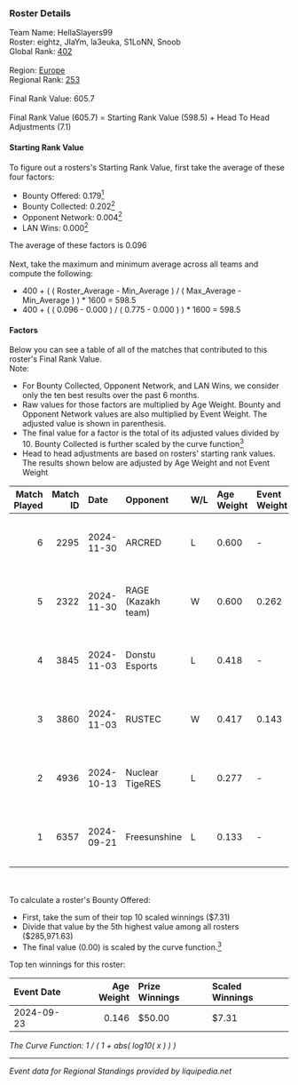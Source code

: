 ### Roster Details<br />
Team Name: HellaSlayers99<br />
Roster: eightz, JIaYm, la3euka, S1LoNN, Snoob<br />
Global Rank: [402](../../standings_global_2025_02_28.md)<br />
<br />
Region: [Europe]( ../../standings_europe_2025_02_28.md)<br />
Regional Rank: [253]( ../../standings_europe_2025_02_28.md)<br />
<br />
Final Rank Value:  605.7<br />
<br />
Final Rank Value (605.7) = Starting Rank Value (598.5) + Head To Head Adjustments (7.1)<br />

#### Starting Rank Value<br />
To figure out a rosters's Starting Rank Value, first take the average of these four factors:<br />
- Bounty Offered: 0.179[<sup>1</sup>](#table2)
- Bounty Collected: 0.202[<sup>2</sup>](#table1)
- Opponent Network: 0.004[<sup>2</sup>](#table1)
- LAN Wins: 0.000[<sup>2</sup>](#table1)

The average of these factors is 0.096<br />
<br />
Next, take the maximum and minimum average across all teams and compute the following:<br />
- 400 + ( ( Roster_Average - Min_Average ) / ( Max_Average - Min_Average ) ) * 1600 = 598.5
- 400 + ( ( 0.096 - 0.000 ) / ( 0.775 - 0.000 ) ) * 1600 = 598.5


#### Factors<br />
Below you can see a table of all of the matches that contributed to this roster's Final Rank Value.<br />
Note:<br />

- For Bounty Collected, Opponent Network, and LAN Wins, we consider only the ten best results over the past 6 months.
- Raw values for those factors are multiplied by Age Weight. Bounty and Opponent Network values are also multiplied by Event Weight. The adjusted value is shown in parenthesis.
- The final value for a factor is the total of its adjusted values divided by 10. Bounty Collected is further scaled by the curve function[<sup>3</sup>](#curveFunction)
- Head to head adjustments are based on rosters' starting rank values. The results shown below are adjusted by Age Weight and not Event Weight
<span id="table1"></span><br />


| Match Played | Match ID | Date       | Opponent           | W/L | Age Weight | Event Weight | Bounty Collected | Opponent Network | LAN Wins  | H2H Adj. | Roster                                  |
| -: | -: | :- | :- | :- | :- | :- | :- | :- | :- | -: | :- |
|            6 |     2295 | 2024-11-30 | ARCRED             | L   | 0.600      | -            | -                | -                | -         |    -4.11 | eightz, JIaYm, la3euka, S1LoNN, Snoob   |
|            5 |     2322 | 2024-11-30 | RAGE (Kazakh team) | W   | 0.600      | 0.262        | 0.006 (0.001)    | 0.196 (0.031)    | 0 (0.000) |    15.28 | eightz, JIaYm, la3euka, S1LoNN, Snoob   |
|            4 |     3845 | 2024-11-03 | Donstu Esports     | L   | 0.418      | -            | -                | -                | -         |    -8.35 | bogemtdarf, eightz, JIaYm, kade0, Snoob |
|            3 |     3860 | 2024-11-03 | RUSTEC             | W   | 0.417      | 0.143        | 0.002 (0.000)    | 0.109 (0.006)    | 0 (0.000) |     8.26 | bogemtdarf, eightz, JIaYm, kade0, Snoob |
|            2 |     4936 | 2024-10-13 | Nuclear TigeRES    | L   | 0.277      | -            | -                | -                | -         |    -1.68 | bogemtdarf, eightz, JIaYm, kade0, Snoob |
|            1 |     6357 | 2024-09-21 | Freesunshine       | L   | 0.133      | -            | -                | -                | -         |    -2.27 | eightz, JIaYm, kade0, Snoob, z1w0w      |

<br />
<span id="table2"></span><br />
To calculate a roster's Bounty Offered:<br />

- First, take the sum of their top 10 scaled winnings ($7.31)
- Divide that value by the 5th highest value among all rosters ($285,971.63)
- The final value (0.00) is scaled by the curve function.[<sup>3</sup>](#curveFunction)

Top ten winnings for this roster:<br />

| Event Date | Age Weight | Prize Winnings | Scaled Winnings |
| :- | -: | :- | :- |
| 2024-09-23 |      0.146 | $50.00         | $7.31           |


<span id="curveFunction"></span>_The Curve Function: 1 / ( 1 + abs( log10( x ) ) )_<br />

---
_Event data for Regional Standings provided by liquipedia.net_<br />
